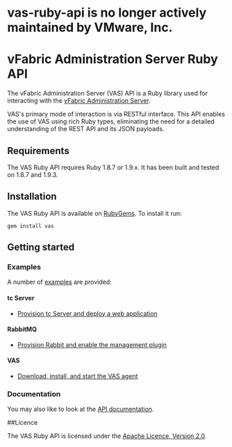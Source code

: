 # vas-ruby-api is no longer actively maintained by VMware, Inc.

# vFabric Administration Server Ruby API

The vFabric Administration Server (VAS) API is a Ruby library used for interacting with the
[vFabric Administration Server](https://www.vmware.com/support/pubs/vfabric-vas.html).

VAS's primary mode of interaction is via RESTful interface. This API enables the use of VAS using
rich Ruby types, eliminating the need for a detailed understanding of the REST API and its JSON
payloads.

## Requirements

The VAS Ruby API requires Ruby 1.8.7 or 1.9.x. It has been built and tested on 1.8.7 and 1.9.3.

## Installation

The VAS Ruby API is available on [RubyGems](https://rubygems.org/gems/vas). To install it run:

	gem install vas

## Getting started

### Examples

A number of [examples](https://github.com/vFabric/vas-ruby-api/tree/master/examples) are provided:

#### tc Server

* [Provision tc Server and deploy a web application](https://github.com/vFabric/vas-ruby-api/tree/master/examples/tc-server/web-application)

#### RabbitMQ

* [Provision Rabbit and enable the management plugin](https://github.com/vFabric/vas-ruby-api/tree/master/examples/rabbitmq/management-plugin)

#### VAS

* [Download, install, and start the VAS agent](https://github.com/vFabric/vas-ruby-api/tree/master/examples/rabbitmq/management-plugin)

### Documentation

You may also like to look at the [API documentation](https://www.rubydoc.info/gems/vas/frames).

##Licence

The VAS Ruby API is licensed under the [Apache Licence, Version 2.0][asl2].

[asl2]: https://www.apache.org/licenses/LICENSE-2.0.html
